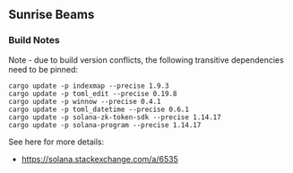 ## Sunrise Beams

### Build Notes

Note - due to build version conflicts, the following transitive dependencies need to be pinned:

```shell
cargo update -p indexmap --precise 1.9.3
cargo update -p toml_edit --precise 0.19.8
cargo update -p winnow --precise 0.4.1
cargo update -p toml_datetime --precise 0.6.1
cargo update -p solana-zk-token-sdk --precise 1.14.17
cargo update -p solana-program --precise 1.14.17

```

See here for more details:

- https://solana.stackexchange.com/a/6535